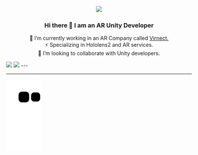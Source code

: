 <div align=center>
<img src ="https://github.com/whiteibescu/whiteibescu/blob/main/title.png?raw=true">

### Hi there 👋 I am an AR Unity Developer
🔭 I’m currently working in an AR Company called [Virnect.](https://virnect.com/?gclid=Cj0KCQjw4uaUBhC8ARIsANUuDjXcfnTt5qs1N3jUCz8w6WUBvpMIQNgeD7i7I4Ej93pT60YmTUe66h8aAsVCEALw_wcB)  
⚡ Specializing in Hololens2 and AR services.  
👯 I’m looking to collaborate with Unity developers.  
</div>
<img src="https://img.shields.io/badge/Unity-003545?style=for-the-badge&logo=Unity&logoColor=white">
<img src="https://img.shields.io/badge/mariaDB-003545?style=for-the-badge&logo=mariaDB&logoColor=white">
---

---
![snake gif](https://github.com/whiteibescu/whiteibescu/blob/output/github-contribution-grid-snake.svg)
<!--
**whiteibescu/whiteibescu** is a ✨ _special_ ✨ repository because its `README.md` (this file) appears on your GitHub profile.

Here are some ideas to get you started:
[![Anurag's GitHub stats](https://github-readme-stats.vercel.app/api?username=whiteibescu)](https://github.com/anuraghazra/github-readme-stats) 
[![Top Langs](https://github-readme-stats.vercel.app/api/top-langs/?username=whiteibescu)](https://github.com/anuraghazra/github-readme-stats)

- 🤔 I’m looking for help with ...
- 💬 Ask me about ...
- 📫 How to reach me: ...
- 😄 Pronouns: ...
<img src="https://img.shields.io/badge/Python-3766AB?style=flat-square&logo=Python&logoColor=white"/></a>
- 🌱 I’m currently learning Front End
-->
